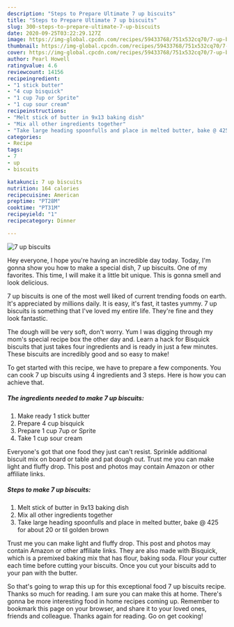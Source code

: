 ```yaml
---
description: "Steps to Prepare Ultimate 7 up biscuits"
title: "Steps to Prepare Ultimate 7 up biscuits"
slug: 300-steps-to-prepare-ultimate-7-up-biscuits
date: 2020-09-25T03:22:29.127Z
image: https://img-global.cpcdn.com/recipes/59433768/751x532cq70/7-up-biscuits-recipe-main-photo.jpg
thumbnail: https://img-global.cpcdn.com/recipes/59433768/751x532cq70/7-up-biscuits-recipe-main-photo.jpg
cover: https://img-global.cpcdn.com/recipes/59433768/751x532cq70/7-up-biscuits-recipe-main-photo.jpg
author: Pearl Howell
ratingvalue: 4.6
reviewcount: 14156
recipeingredient:
- "1 stick butter"
- "4 cup bisquick"
- "1 cup 7up or Sprite"
- "1 cup sour cream"
recipeinstructions:
- "Melt stick of butter in 9x13 baking dish"
- "Mix all other ingredients together"
- "Take large heading spoonfulls and place in melted butter, bake @ 425 for about 20 or til golden brown"
categories:
- Recipe
tags:
- 7
- up
- biscuits

katakunci: 7 up biscuits 
nutrition: 164 calories
recipecuisine: American
preptime: "PT28M"
cooktime: "PT31M"
recipeyield: "1"
recipecategory: Dinner

---
```



![7 up biscuits](https://img-global.cpcdn.com/recipes/59433768/751x532cq70/7-up-biscuits-recipe-main-photo.jpg)

Hey everyone, I hope you're having an incredible day today. Today, I'm gonna show you how to make a special dish, 7 up biscuits. One of my favorites. This time, I will make it a little bit unique. This is gonna smell and look delicious.

7 up biscuits is one of the most well liked of current trending foods on earth. It's appreciated by millions daily. It is easy, it's fast, it tastes yummy. 7 up biscuits is something that I've loved my entire life. They're fine and they look fantastic.

The dough will be very soft, don&#39;t worry. Yum I was digging through my mom&#39;s special recipe box the other day and. Learn a hack for Bisquick biscuits that just takes four ingredients and is ready in just a few minutes. These biscuits are incredibly good and so easy to make!


To get started with this recipe, we have to prepare a few components. You can cook 7 up biscuits using 4 ingredients and 3 steps. Here is how you can achieve that.

<!--inarticleads1-->

##### The ingredients needed to make 7 up biscuits:

1. Make ready 1 stick butter
1. Prepare 4 cup bisquick
1. Prepare 1 cup 7up or Sprite
1. Take 1 cup sour cream


Everyone&#39;s got that one food they just can&#39;t resist. Sprinkle additional biscuit mix on board or table and pat dough out. Trust me you can make light and fluffy drop. This post and photos may contain Amazon or other affiliate links. 

<!--inarticleads2-->

##### Steps to make 7 up biscuits:

1. Melt stick of butter in 9x13 baking dish
1. Mix all other ingredients together
1. Take large heading spoonfulls and place in melted butter, bake @ 425 for about 20 or til golden brown


Trust me you can make light and fluffy drop. This post and photos may contain Amazon or other affiliate links. They are also made with Bisquick, which is a premixed baking mix that has flour, baking soda. Flour your cutter each time before cutting your biscuits. Once you cut your biscuits add to your pan with the butter. 

So that's going to wrap this up for this exceptional food 7 up biscuits recipe. Thanks so much for reading. I am sure you can make this at home. There's gonna be more interesting food in home recipes coming up. Remember to bookmark this page on your browser, and share it to your loved ones, friends and colleague. Thanks again for reading. Go on get cooking!
